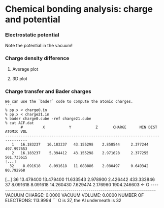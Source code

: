# Chemical bonding analysis: charge and potential

### Electrostatic potential

Note the potential in the vacuum!

### Charge density difference

1. Average plot

2. 3D plot

### Charge transfer and Bader charges

    We can use the `bader` code to compute the atomic charges.
    ```
    % pp.x < charge0.in 
    % pp.x < charge21.in 
    % bader charge0.cube -ref charge21.cube 
    % cat ACF.dat 
           #         X           Y           Z       CHARGE      MIN DIST   ATOMIC VOL
    --------------------------------------------------------------------------------
       1   16.183237   16.183237   43.155298    2.858544     2.377244   497.997653
       2   16.183237    5.394412   43.155298    2.971628     2.377255   501.735615
    [...]
      32    8.091618    8.091618   11.088886    2.080497     0.649342    80.792968
   [...]
      36   13.479400   13.479400   11.633543    2.978900     2.426442   433.333846
      37    8.091618    8.091618   14.260430    7.629474     2.176960  1904.246603    <- O
       --------------------------------------------------------------------------------
       VACUUM CHARGE:               0.0000
       VACUUM VOLUME:               0.0000
       NUMBER OF ELECTRONS:       113.9994
    ```
    O is 37, the Al underneath is 32
    

